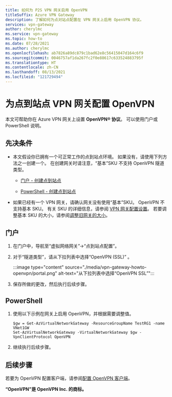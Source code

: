 ```yaml
---
title: 如何为 P2S VPN 网关启用 OpenVPN
titleSuffix: Azure VPN Gateway
description: 了解如何为点对站点配置在 VPN 网关上启用 OpenVPN 协议。
services: vpn-gateway
author: cherylmc
ms.service: vpn-gateway
ms.topic: how-to
ms.date: 07/28/2021
ms.author: cherylmc
ms.openlocfilehash: ab7826a89dc879c1bad62e8c56415047d164c6f9
ms.sourcegitcommit: 0046757af1da267fc2f0e88617c633524883795f
ms.translationtype: HT
ms.contentlocale: zh-CN
ms.lasthandoff: 08/13/2021
ms.locfileid: "121729494"
---
```

# <a name="configure-openvpn-for-point-to-site-vpn-gateways"></a>为点到站点 VPN 网关配置 OpenVPN

本文可帮助你在 Azure VPN 网关上设置 **OpenVPN® 协议**。 可以使用门户或 PowerShell 说明。

## <a name="prerequisites"></a>先决条件

* 本文假设你已拥有一个可正常工作的点到站点环境。 如果没有，请使用下列方法之一创建一个。 在创建网关时请注意，“基本”SKU 不支持 OpenVPN 隧道类型。

  * [门户 - 创建点到站点](vpn-gateway-howto-point-to-site-resource-manager-portal.md)

  * [PowerShell - 创建点到站点](vpn-gateway-howto-point-to-site-rm-ps.md)

* 如果已经有一个 VPN 网关，请确认网关没有使用“基本”SKU。 OpenVPN 不支持基本 SKU。 有关 SKU 的详细信息，请参阅 [VPN 网关配置设置](vpn-gateway-about-vpn-gateway-settings.md)。 若要调整基本 SKU 的大小，请参阅[调整旧网关的大小](vpn-gateway-about-skus-legacy.md#resource-manager)。 

## <a name="portal"></a>门户

1. 在门户中，导航至“虚拟网络网关”->“点到站点配置”。
1. 对于“隧道类型”，请从下拉列表中选择“OpenVPN (SSL)” 。

   :::image type="content" source="./media/vpn-gateway-howto-openvpn/portal.png" alt-text="从下拉列表中选择“OpenVPN SSL”":::
1. 保存所做的更改，然后执行后续步骤。

## <a name="powershell"></a>PowerShell

1. 使用以下示例在网关上启用 OpenVPN，并根据需要调整值。

   ```azurepowershell-interactive
   $gw = Get-AzVirtualNetworkGateway -ResourceGroupName TestRG1 -name VNet1GW
   Set-AzVirtualNetworkGateway -VirtualNetworkGateway $gw -VpnClientProtocol OpenVPN
   ```
1. 继续执行后续步骤。

## <a name="next-steps"></a>后续步骤

若要为 OpenVPN 配置客户端，请参阅[配置 OpenVPN 客户端](vpn-gateway-howto-openvpn-clients.md)。

**“OpenVPN”是 OpenVPN Inc. 的商标。**
